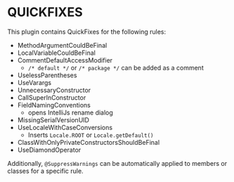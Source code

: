# QUICKFIXES

This plugin contains QuickFixes for the following rules:

- MethodArgumentCouldBeFinal
- LocalVariableCouldBeFinal
- CommentDefaultAccessModifier
  - `/* default */` or `/* package */`  can be added as a comment
- UselessParentheses
- UseVarargs 
- UnnecessaryConstructor
- CallSuperInConstructor
- FieldNamingConventions
  - opens IntelliJs rename dialog
- MissingSerialVersionUID
- UseLocaleWithCaseConversions
  - Inserts `Locale.ROOT` or `Locale.getDefault()`
- ClassWithOnlyPrivateConstructorsShouldBeFinal
- UseDiamondOperator

Additionally, `@SuppressWarnings` can be automatically applied to members or classes for a specific rule.
